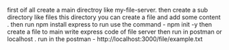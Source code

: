 first oif all create a main directroy like my-file-server. 
then create a sub directory like files this directory you can create a file and add some content . 
then run npm install express 
to run use the command - npm init -y
then create  a file to main write express code of file server then run in postman or localhost .
run in the postman - http://localhost:3000/file/example.txt
